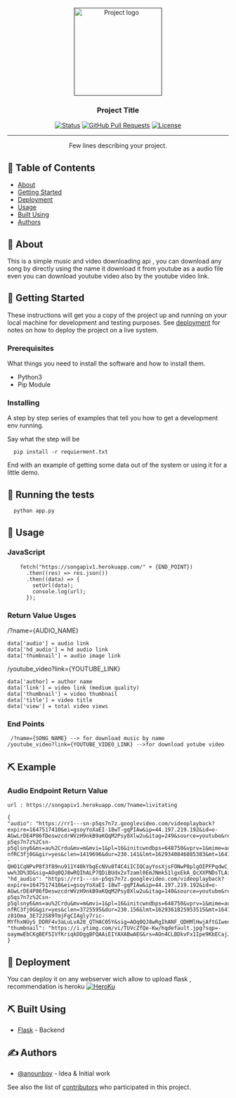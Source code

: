 <p align="center">
  <a href="" rel="noopener">
 <img width=200px height=200px src="https://avatars.githubusercontent.com/u/71139852?v=4" alt="Project logo"></a>
</p>

<h3 align="center">Project Title</h3>

<div align="center">

[![Status](https://img.shields.io/badge/status-active-success.svg)]()
[![GitHub Pull Requests](https://img.shields.io/github/issues-pr/kylelobo/The-Documentation-Compendium.svg)](https://github.com/anounboy/Song_Api/pulls)
[![License](https://img.shields.io/badge/license-MIT-blue.svg)](/LICENSE)

</div>

---

<p align="center"> Few lines describing your project.
    <br> 
</p>

## 📝 Table of Contents

- [About](#about)
- [Getting Started](#getting_started)
- [Deployment](#deployment)
- [Usage](#usage)
- [Built Using](#built_using)
- [Authors](#authors)

## 🧐 About <a name = "about"></a>

This is a simple music and video downloading api , you can download any song by directly using the name it download it from youtube as a audio file even you can download youtube video also by the youtube video link.
## 🏁 Getting Started <a name = "getting_started"></a>

These instructions will get you a copy of the project up and running on your local machine for development and testing purposes. See [deployment](#deployment) for notes on how to deploy the project on a live system.

### Prerequisites

What things you need to install the software and how to install them.

  - Python3
  - Pip Module

### Installing

A step by step series of examples that tell you how to get a development env running.

Say what the step will be

```
  pip install -r requierment.txt
```


End with an example of getting some data out of the system or using it for a little demo.

## 🔧 Running the tests <a name = "tests"></a>

```
  python app.py
```


## 🎈 Usage <a name="usage"></a>

### JavaScript
```
    fetch("https://songapiv1.herokuapp.com/" + {END_POINT})
      .then((res) => res.json())
      .then((data) => {
        setUrl(data);
        console.log(url);
      });
```
### Return Value Usges 
/?name={AUDIO_NAME}
```
data['audio'] = audio link
data['hd_audio'] = hd audio link
data['thumbnail'] = audio image link
```

/youtube_video?link={YOUTUBE_LINK}
```
data['author] = author name 
data['link'] = video link (medium quality)
data['thumbnail'] = video thumbnail
data['title'] = video title
data['view'] = total video views
```



### End Points
` 
  /?name={SONG_NAME} --> for download music by name
`
<br>
`
/youtube_video?link={YOUTUBE_VIDEO_LINK} -->for download yotube video
`

## ⛏️ Example 
### Audio Endpoint Return Value
`
url : https://songapiv1.herokuapp.com/?name=livitating
`
```
{
"audio": "https://rr1---sn-p5qs7n7z.googlevideo.com/videoplayback?expire=1647517410&ei=gsoyYoXaEI-18wT-gqPIAw&ip=44.197.219.192&id=o-AGwLrDE4P86fDeswzcdrWVzH9nkB9aKQqM2Psy8Xlw2u&itag=249&source=youtube&requiressl=yes&mh=OG&mm=31%2C29&mn=sn-p5qs7n7z%2Csn-p5qlsny6&ms=au%2Crdu&mv=m&mvi=1&pl=16&initcwndbps=648750&vprv=1&mime=audio%2Fwebm&ns=o8aA3Ms_qZqGVr-nfRC3fj0G&gir=yes&clen=1419696&dur=230.141&lmt=1629340846885383&mt=1647495669&fvip=1&keepalive=yes&fexp=24001373%2C24007246&c=WEB&txp=5511222&n=LqlG_ZpVCCym_4MV4&sparams=expire%2Cei%2Cip%2Cid%2Citag%2Csource%2Crequiressl%2Cvprv%2Cmime%2Cns%2Cgir%2Cclen%2Cdur%2Clmt&lsparams=mh%2Cmm%2Cmn%2Cms%2Cmv%2Cmvi%2Cpl%2Cinitcwndbps&lsig=AG3C_xAwRQIga--QHO1CqNPvP8f3f89nu911Y40kYbgEcNVu0T4C4iICIQCayYosXjsFONwP8plgOIPFPqdwC_bRPfLQ6IydkhE-ww%3D%3D&sig=AOq0QJ8wRQIhALP7QDiBUdx2xTzaml0EmJNmkS1lgxEkA_QcXXPNDsTLAiA78s_bLtTZ1wdoeMOVsm75ZJi_8Ua4QK3ibUTLoA6MHA==",
"hd_audio": "https://rr1---sn-p5qs7n7z.googlevideo.com/videoplayback?expire=1647517410&ei=gsoyYoXaEI-18wT-gqPIAw&ip=44.197.219.192&id=o-AGwLrDE4P86fDeswzcdrWVzH9nkB9aKQqM2Psy8Xlw2u&itag=140&source=youtube&requiressl=yes&mh=OG&mm=31%2C29&mn=sn-p5qs7n7z%2Csn-p5qlsny6&ms=au%2Crdu&mv=m&mvi=1&pl=16&initcwndbps=648750&vprv=1&mime=audio%2Fmp4&ns=o8aA3Ms_qZqGVr-nfRC3fj0G&gir=yes&clen=3725595&dur=230.156&lmt=1629361825953515&mt=1647495669&fvip=1&keepalive=yes&fexp=24001373%2C24007246&c=WEB&txp=5532434&n=LqlG_ZpVCCym_4MV4&sparams=expire%2Cei%2Cip%2Cid%2Citag%2Csource%2Crequiressl%2Cvprv%2Cmime%2Cns%2Cgir%2Cclen%2Cdur%2Clmt&lsparams=mh%2Cmm%2Cmn%2Cms%2Cmv%2Cmvi%2Cpl%2Cinitcwndbps&lsig=AG3C_xAwRAIgKJuYU1YaH_atWcSM345Jx7-z81Oma_3E72JS89TmjFgCIAgly7ric-MYfhxNUyS_DDRF4v3aLuLvA28_QTHAC05Y&sig=AOq0QJ8wRgIhANF_QDHMlHwjAftGIwedVK3TKulLwPRWzxQ73UOyGZSxAiEAgMoBN3JEiWXcAcMRYPl6xYj74dzb83SQNpySIIb_YlM=",
"thumbnail": "https://i.ytimg.com/vi/TUVcZfQe-Kw/hqdefault.jpg?sqp=-oaymwEbCKgBEF5IVfKriqkDDggBFQAAiEIYAXABwAEG&rs=AOn4CLBDkvFx1Ipe9KbECajJy_axygOfSg"
}
```





## 🚀 Deployment <a name = "deployment"></a>

You can deploy it on any webserver wich allow to upload flask , recommendation is heroku
[![HeroKu](https://img.shields.io/badge/Heroku-430098?style=for-the-badge&logo=heroku&logoColor=white)](https://www.heroku.com)

## ⛏️ Built Using <a name = "built_using"></a>

- [Flask](www.flask.palletsprojects.com/en/2.0.x/) - Backend
## ✍️ Authors <a name = "authors"></a>

- [@anounboy](https://github.com/anounboy) - Idea & Initial work

See also the list of [contributors](https://github.com/kylelobo/The-Documentation-Compendium/contributors) who participated in this project.
